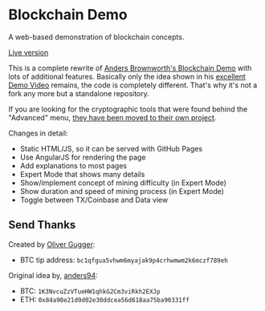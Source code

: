 # Blockchain Demo
A web-based demonstration of blockchain concepts.

[Live version](https://ihashing.github.io/blockchain-demo/)

This is a complete rewrite of [Anders Brownworth's Blockchain Demo](https://github.com/anders94/blockchain-demo) with
lots of additional features.
Basically only the idea shown in his [excellent Demo Video](https://www.youtube.com/watch?v=_160oMzblY8) remains,
the code is completely different. That's why it's not a fork any more but a standalone repository.

If you are looking for the cryptographic tools that were found behind the
"Advanced" menu, [they have been moved to their own project](https://github.com/guggero/cryptography-toolkit/).

Changes in detail:
* Static HTML/JS, so it can be served with GitHub Pages
* Use AngularJS for rendering the page
* Add explanations to most pages
* Expert Mode that shows many details
* Show/implement concept of mining difficulty (in Expert Mode)
* Show duration and speed of mining process (in Expert Mode)
* Toggle between TX/Coinbase and Data view

## Send Thanks

Created by [Oliver Gugger](https://github.com/guggero):
* BTC tip address: `bc1qfgua5vhwm6myajak9p4crhwmwm2k6mczf789eh`

Original idea by, [anders94](https://github.com/anders94):
* BTC: `1K3NvcuZzVTueHW1qhkG2Cm3viRkh2EXJp`
* ETH: `0x84a90e21d9d02e30ddcea56d618aa75ba90331ff`


